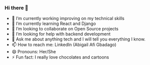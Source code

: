 ### Hi there 👋

<!--
**AfiMaameDufie/AfiMaameDufie** is a ✨ _special_ ✨ repository because its `README.md` (this file) appears on your GitHub profile.
-->



- 🔭 I’m currently working improving on my technical skills
- 🌱 I’m currently learning React and Django
- 👯 I’m looking to collaborate on Open Source projects
- 🤔 I’m looking for help with backend development
- 💬 Ask me about anything tech and I will tell you everything I know.
- 📫 How to reach me: LinkedIn (Abigail Afi Gbadago)
- 😄 Pronouns: Her/She
- ⚡ Fun fact: I really love chocolates and cartoons


